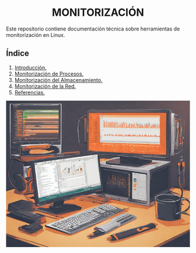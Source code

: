 ### <h1 align="center"> MONITORIZACIÓN </h1>

Este repositorio contiene documentación técnica sobre herramientas de monitorización en Linux. 

## **Índice** 
1. [Introducción.](Introduccion.md) 
2. [Monitorización de Procesos.](Monitorizacion-Procesos.md) 
3. [Monitorización del Almacenamiento.](Monitorizacion-Almacenamiento.md) 
4. [Monitorización de la Red.](Monitorizacion-Red.md) 
5. [Referencias.](Referecias.md) 

<div align="center">
  <img src="img/rendimiento_Linux.png" width="600" height="400"/>
</div>
